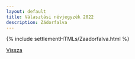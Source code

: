 ```yaml
---
layout: default
title: Választási névjegyzék 2022
description: Zádorfalva
---
```


{% include settlementHTMLs/Zaadorfalva.html %}

[Vissza](./)